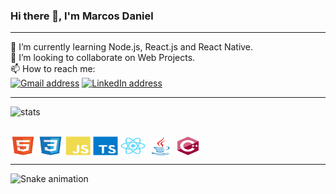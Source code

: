 ### Hi there 👋, I'm Marcos Daniel

---

🌱 I’m currently learning Node.js, React.js and React Native. \
👯 I’m looking to collaborate on Web Projects. \
📫 How to reach me: \
[![Gmail address](https://img.shields.io/badge/marcos.daniel.dev@gmail.com-D14836?style=flat&logo=gmail&logoColor=white&link=mailto:marcos.daniel.dev@gmail.com)](mailto:marcos.daniel.dev@gmail.com)
[![LinkedIn address](https://img.shields.io/badge/marcosdanielsouza-0077B5?style=flat&logo=linkedin&logoColor=white)](www.linkedin.com/in/marcosdanielsouza)

---

![stats ](https://github-readme-stats.vercel.app/api/top-langs/?username=souza-marcos&layout=compact&langs_count=7&theme=dracula)

<div style="display: inline_block"><br>
    <img align="center" alt="HTML Icon" height="30" width="40" src="https://raw.githubusercontent.com/devicons/devicon/master/icons/html5/html5-original.svg">
    <img align="center" alt="CSS Icon" height="30" width="40" src="https://raw.githubusercontent.com/devicons/devicon/master/icons/css3/css3-original.svg">
    <img align="center" alt="JS Icon" height="30" width="40" src="https://raw.githubusercontent.com/devicons/devicon/master/icons/javascript/javascript-plain.svg">
    <img align="center" alt="TS Icon" height="30" width="40" src="https://raw.githubusercontent.com/devicons/devicon/master/icons/typescript/typescript-original.svg">
    <img align="center" alt="React Icon" height="30" width="40" src="https://raw.githubusercontent.com/devicons/devicon/master/icons/react/react-original.svg">
    <img align="center" alt="Java Icon" height="30" width="40" src="https://raw.githubusercontent.com/devicons/devicon/master/icons/java/java-original.svg">
    <img align="center" alt="Java Icon" height="30" width="40" src="https://raw.githubusercontent.com/devicons/devicon/master/icons/cplusplus/cplusplus-original.svg">

</div>

---

![Snake animation](https://github.com/souza-marcos/souza-marcos/blob/output/github-contribution-grid-snake.svg)
